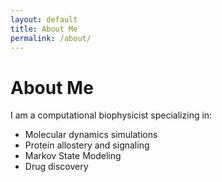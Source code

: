 ```yaml
---
layout: default
title: About Me
permalink: /about/
---
```


# About Me

I am a computational biophysicist specializing in:

- Molecular dynamics simulations
- Protein allostery and signaling
- Markov State Modeling
- Drug discovery

